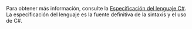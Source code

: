 Para obtener más información, consulte la [Especificación del lenguaje C#](~/docs/csharp/language-reference/language-specification/index.md). La especificación del lenguaje es la fuente definitiva de la sintaxis y el uso de C#.
